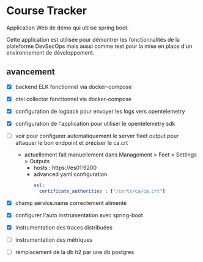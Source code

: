 # Course Tracker

Application Web de démo qui utilise spring boot.

Cette application est utilisée pour démontrer les fonctionnalités de la plateforme DevSecOps mais aussi comme test pour la mise en place d'un environnement de développement.

## avancement

- [x] backend ELK fonctionnel via docker-compose
- [x] otel collector fonctionnel via docker-compose
- [x] configuration de logback pour envoyer les logs vers opentelemetry
- [x] configuration de l'application pour utiliser le opentelemetry sdk
- [ ] voir pour configurer automatiquement le server fleet output pour attaquer le bon endpoint et préciser le ca.crt
  * actuellement fait manuellement dans Management > Feet > Settings > Outputs
    * hosts : https://es01:9200
    * advanced yaml configuration
        ```yaml
        ssl:
          certificate_authorities : ["/certs/ca/ca.crt"]
        ```
- [x] champ service.name correctement alimenté 
- [x] configurer l'auto instrumentation avec spring-boot
- [x] instrumentation des traces distribuées
- [ ] instrumentation des métriques
- [ ] remplacement de la db h2 par une db postgres

